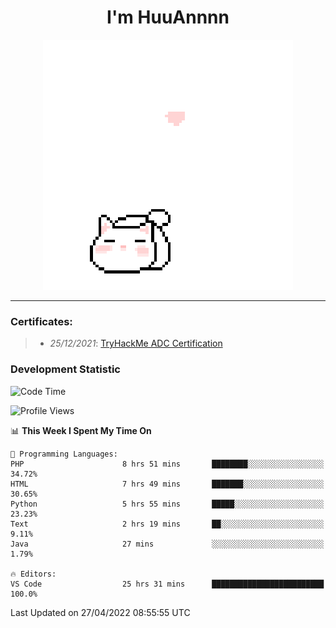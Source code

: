 <h1 align='center'>I'm HuuAnnnn</h1>
<p align="center">
 <img src="cat_intro.gif" />
</p>

___

### Certificates:
>- *25/12/2021*: [TryHackMe ADC Certification](https://tryhackme-certificates.s3-eu-west-1.amazonaws.com/THM-HKVVJOIWJA.png)


### Development Statistic

<!--START_SECTION:waka-->
![Code Time](http://img.shields.io/badge/Code%20Time-118%20hrs%2042%20mins-blue)

![Profile Views](http://img.shields.io/badge/Profile%20Views-19-blue)

📊 **This Week I Spent My Time On** 

```text
💬 Programming Languages: 
PHP                      8 hrs 51 mins       ████████░░░░░░░░░░░░░░░░░   34.72% 
HTML                     7 hrs 49 mins       ███████░░░░░░░░░░░░░░░░░░   30.65% 
Python                   5 hrs 55 mins       █████░░░░░░░░░░░░░░░░░░░░   23.23% 
Text                     2 hrs 19 mins       ██░░░░░░░░░░░░░░░░░░░░░░░   9.11% 
Java                     27 mins             ░░░░░░░░░░░░░░░░░░░░░░░░░   1.79%

🔥 Editors: 
VS Code                  25 hrs 31 mins      █████████████████████████   100.0%

```


 Last Updated on 27/04/2022 08:55:55 UTC
<!--END_SECTION:waka-->

